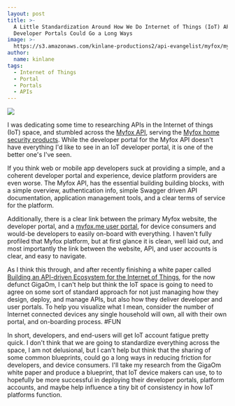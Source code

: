 ```yaml
---
layout: post
title: >-
  A Little Standardization Around How We Do Internet of Things (IoT) APIs And
  Developer Portals Could Go a Long Ways
image: >-
  https://s3.amazonaws.com/kinlane-productions2/api-evangelist/myfox/myfox-api.png
author:
  name: kinlane
tags:
  - Internet of Things
  - Portal
  - Portals
  - APIs
---
```

[![](https://s3.amazonaws.com/kinlane-productions2/api-evangelist/myfox/myfox-api.png)](https://api.myfox.me/dev/introduction)

I was dedicating some time to researching APIs in the Internet of things (IoT) space, and stumbled across the [Myfox API](https://api.myfox.me/), serving the [Myfox home security products](https://www.getmyfox.com/us_en/). While the developer portal for the Myfox API doesn't have everything I'd like to see in an IoT developer portal, it is one of the better one's I've seen.

If you think web or mobile app developers suck at providing a simple, and a coherent developer portal and experience, device platform providers are even worse. The Myfox API, has the essential building building blocks, with a simple overview, authentication info, simple Swagger driven API documentation, application management tools, and a clear terms of service for the platform.

Additionally, there is a clear link between the primary Myfox website, the developer portal, and a [myfox.me user portal](https://myfox.me/), for device consumers and would-be developers to easily on-board with everything. I haven't fully profiled that Myfox platform, but at first glance it is clean, well laid out, and most importantly the link between the website, API, and user accounts is clear, and easy to navigate.

As I think this through, and after recently finishing a white paper called [Building an API-driven Ecosystem for the Internet of Things](http://research.gigaom.com/report/building-an-api-driven-ecosystem-for-the-internet-of-things/), for the now defunct GigaOm, I can't help but think the IoT space is going to need to agree on some sort of standard approach for not just managing how they design, deploy, and manage APIs, but also how they deliver developer and user portals. To help you visualize what I mean, consider the number of Internet connected devices any single household will own, all with their own portal, and on-boarding process. #FUN

In short, developers, and end-users will get IoT account fatigue pretty quick. I don't think that we are going to standardize everything across the space, I am not delusional, but I can't help but think that the sharing of some common blueprints, could go a long ways in reducing friction for developers, and device consumers. I'll take my research from the GigaOm white paper and produce a blueprint, that IoT device makers can use, to to hopefully be more successful in deploying their developer portals, platform accounts, and maybe help influence a tiny bit of consistency in how IoT platforms function.